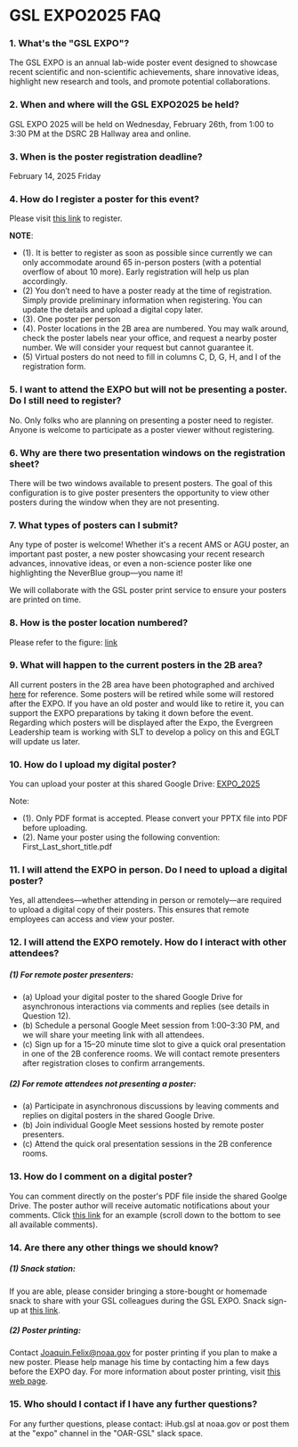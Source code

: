 # GSL EXPO2025 FAQ
### 1. What's the "GSL EXPO"?
The GSL EXPO is an annual lab-wide poster event designed to showcase recent scientific and non-scientific achievements, share innovative ideas, highlight new research and tools, and promote potential collaborations.

### 2. When and where will the GSL EXPO2025 be held?
GSL EXPO 2025 will be held on Wednesday, February 26th, from 1:00 to 3:30 PM at the DSRC 2B Hallway area and online.

### 3. When is the poster registration deadline?
February 14, 2025 Friday

### 4. How do I register a poster for this event?
Please visit [this link](https://docs.google.com/spreadsheets/d/1l51Ay6th4UKMZnvnDxR_UuI_77eiaFY4H1-9bizaOZY) to register.

**NOTE**:
- (1). It is better to register as soon as possible since currently we can only accommodate around 65 in-person posters (with a potential overflow of about 10 more). Early registration will help us plan accordingly.
- (2) You don’t need to have a poster ready at the time of registration. Simply provide preliminary information when registering. You can update the details and upload a digital copy later.
- (3). One poster per person
- (4). Poster locations in the 2B area are numbered. You may walk around, check the poster labels near your office, and request a nearby poster number. We will consider your request but cannot guarantee it.
- (5) Virtual posters do not need to fill in columns C, D, G, H, and I of the registration form.

### 5. I want to attend the EXPO but will not be presenting a poster. Do I still need to register?
No. Only folks who are planning on presenting a poster need to register. Anyone is welcome to participate as a poster viewer without registering.

### 6. Why are there two presentation windows on the registration sheet?
There will be two windows available to present posters. The goal of this configuration is to give poster presenters the opportunity to view other posters during the window when they are not presenting.

### 7. What types of posters can I submit?
Any type of poster is welcome! Whether it's a recent AMS or AGU poster, an important past poster, a new poster showcasing your recent research advances, innovative ideas, or even a non-science poster like one highlighting the NeverBlue group—you name it!

We will collaborate with the GSL poster print service to ensure your posters are printed on time.

### 8. How is the poster location numbered?
Please refer to the figure: [link](https://drive.google.com/file/d/1q8DcAJOyOOlBn7PVtCC_H5qvFglGY_1r/view?usp=drive_link)

### 9. What will happen to the current posters in the 2B area?
All current posters in the 2B area have been photographed and archived [here](https://drive.google.com/drive/u/1/folders/1PlYS-eUN6G8YYB6IpwqRpwQ0PKHU-qiF) for reference. Some posters will be retired while some will restored after the EXPO. If you have an old poster and would like to retire it, you can support the EXPO preparations by taking it down before the event.    
Regarding which posters will be displayed after the Expo, the Evergreen Leadership team is working with SLT to develop a policy on this and EGLT will update us later.

### 10. How do I upload my digital poster?
You can upload your poster at this shared Google Drive: [EXPO_2025](https://drive.google.com/drive/u/5/folders/1gKJDNSQh_-9q0qw_iCNA28-R-DhMzImq)
 
Note: 
- (1). Only PDF format is accepted. Please convert your PPTX file into PDF before uploading.
- (2). Name your poster using the following convention:   
        First_Last_short_title.pdf
  
### 11. I will attend the EXPO in person. Do I need to upload a digital poster?
Yes, all attendees—whether attending in person or remotely—are required to upload a digital copy of their posters. This ensures that remote employees can access and view your poster.

### 12. I will attend the EXPO remotely. How do I interact with other attendees?
##### (1) For remote poster presenters:
- (a) Upload your digital poster to the shared Google Drive for asynchronous interactions via comments and replies (see details in Question 12).
- (b) Schedule a personal Google Meet session from 1:00–3:30 PM, and we will share your meeting link with all attendees.
- (c) Sign up for a 15–20 minute time slot to give a quick oral presentation in one of the 2B conference rooms. We will contact remote presenters after registration closes to confirm arrangements.
##### (2) For remote attendees not presenting a poster:
- (a) Participate in asynchronous discussions by leaving comments and replies on digital posters in the shared Google Drive.
- (b) Join individual Google Meet sessions hosted by remote poster presenters.
- (c) Attend the quick oral presentation sessions in the 2B conference rooms.

### 13. How do I comment on a digital poster?
You can comment directly on the poster's PDF file inside the shared Goolge Drive. The poster author will receive automatic notifications about your comments. Click [this link](https://drive.google.com/file/d/1lpzmjV7QmNINx_f0A8OBvSQ-TsXo_gVt/view?usp=drive_link) for an example (scroll down to the bottom to see all available comments).

### 14. Are there any other things we should know?
##### (1) Snack station:
If you are able, please consider bringing a store-bought or homemade snack to share with your GSL colleagues during the GSL EXPO. Snack sign-up at [this link](https://docs.google.com/spreadsheets/d/1rSems1hLkTqC1HFn20SWCqXl5pEaW4I9jjdmwb9pilE/edit?gid=0#gid=0).
##### (2) Poster printing:
Contact Joaquin.Felix@noaa.gov for poster printing if you plan to make a new poster. Please help manage his time by contacting him a few days before the EXPO day. For more information about poster printing, visit [this web page](https://sites.google.com/d/1_T2ZiJZvRHz5xZ7B_-1mBj_FiGl6ZwZ-/p/1XaDmd5sycp3QpdI-MGx-7qyJFrMt8JEz/edit). 

### 15. Who should I contact if I have any further questions?
For any further questions, please contact: iHub.gsl at noaa.gov or post them at the "expo" channel in the "OAR-GSL" slack space.

